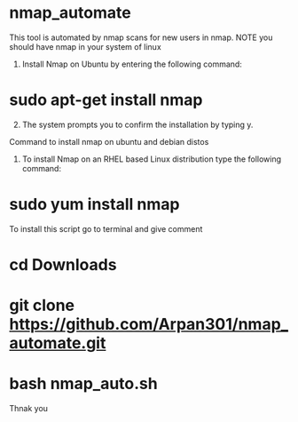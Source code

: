 # nmap_automate
This tool is automated by nmap scans for new users in nmap.
NOTE
you should have nmap in your system of linux
1. Install Nmap on Ubuntu by entering the following command:



# sudo apt-get install nmap


2. The system prompts you to confirm the installation by typing y.

Command to install nmap on ubuntu and debian distos
1. To install Nmap on an RHEL based Linux distribution type the following command:

# sudo yum install nmap




 To install this script go to terminal and give comment
 # cd Downloads
 # git clone https://github.com/Arpan301/nmap_automate.git
 # bash nmap_auto.sh
 
 
 
 
 Thnak you
